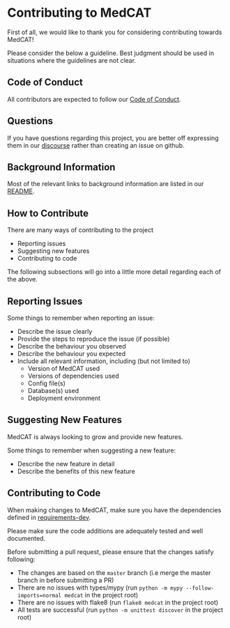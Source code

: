 # Contributing to MedCAT

First of all, we would like to thank you for considering contributing towards MedCAT!

Please consider the below a guideline. Best judgment should be used in situations where the guidelines are not clear.

## Code of Conduct

All contributors are expected to follow our [Code of Conduct](CODE_OF_CONDUCT.md).

## Questions

If you have questions regarding this project, you are better off expressing them in our [discourse](https://discourse.cogstack.org/) rather than creating an issue on github.

## Background Information

Most of the relevant links to background information are listed in our [README](README.md).

## How to Contribute

There are many ways of contributing to the project
- Reporting issues
- Suggesting new features
- Contributing to code

The following subsections will go into a little more detail regarding each of the above.

## Reporting Issues

Some things to remember when reporting an issue:
- Describe the issue clearly
- Provide the steps to reproduce the issue (if possible)
- Describe the behaviour you observed
- Describe the behaviour you expected
- Include all relevant information, including (but not limited to)
  - Version of MedCAT used
  - Versions of dependencies used
  - Config file(s)
  - Database(s) used
  - Deployment environment

## Suggesting New Features

MedCAT is always looking to grow and provide new features.

Some things to remember when suggesting a new feature:
- Describe the new feature in detail
- Describe the benefits of this new feature

## Contributing to Code

When making changes to MedCAT, make sure you have the dependencies defined in [requirements-dev](requirements-dev.txt).

Please make sure the code additions are adequately tested and well documented.

Before submitting a pull request, please ensure that the changes satisfy following:
- The changes are based on the `master` branch (i.e merge the master branch in before submitting a PR)
- There are no issues with types/mypy (run `python -m mypy --follow-imports=normal medcat` in the project root)
- There are no issues with flake8 (run `flake8 medcat` in the project root)
- All tests are successful (run `python -m unittest discover` in the project root)

